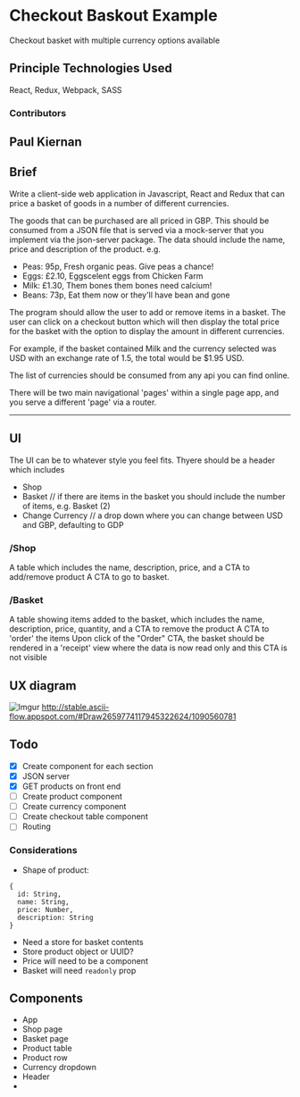 # Checkout Baskout Example

Checkout basket with multiple currency options available

## Principle Technologies Used

React, Redux, Webpack, SASS

### Contributors

## Paul Kiernan

## Brief

Write a client-side web application in Javascript, React and Redux that can price a basket of goods in a number of different currencies.

The goods that can be purchased are all priced in GBP.
This should be consumed from a JSON file that is served via a mock-server that you implement via the json-server package.
The data should include the name, price and description of the product.
e.g.

- Peas: 95p, Fresh organic peas. Give peas a chance!
- Eggs: £2.10, Eggscelent eggs from Chicken Farm
- Milk: £1.30, Them bones them bones need calcium!
- Beans: 73p, Eat them now or they'll have bean and gone

The program should allow the user to add or remove items in a basket. The user can click on a checkout button which will
then display the total price for the basket with the option to display the amount in different currencies.

For example, if the basket contained Milk and the currency selected was USD with an exchange rate of 1.5,
the total would be \$1.95 USD.

The list of currencies should be consumed from any api you can find online.

There will be two main navigational 'pages' within a single page app, and you serve a different 'page' via a router.

---

## UI

The UI can be to whatever style you feel fits.
Thyere should be a header which includes

- Shop
- Basket // if there are items in the basket you should include the number of items, e.g. Basket (2)
- Change Currency // a drop down where you can change between USD and GBP, defaulting to GDP

### /Shop

A table which includes the name, description, price, and a CTA to add/remove product
A CTA to go to basket.

### /Basket

A table showing items added to the basket, which includes the name, description, price, quantity, and a CTA to remove the product
A CTA to 'order' the items
Upon click of the "Order" CTA, the basket should be rendered in a 'receipt' view where the data is now read only and this CTA is not visible

## UX diagram

![Imgur](https://i.imgur.com/JytHSr6.png)
http://stable.ascii-flow.appspot.com/#Draw2659774117945322624/1090560781

## Todo

- [x] Create component for each section
- [x] JSON server
- [x] GET products on front end
- [ ] Create product component
- [ ] Create currency component
- [ ] Create checkout table component
- [ ] Routing

### Considerations

- Shape of product:

```
{
  id: String,
  name: String,
  price: Number,
  description: String
}
```

- Need a store for basket contents
- Store product object or UUID?
- Price will need to be a component
- Basket will need `readonly` prop

## Components

- App
- Shop page
- Basket page
- Product table
- Product row
- Currency dropdown
- Header
-
